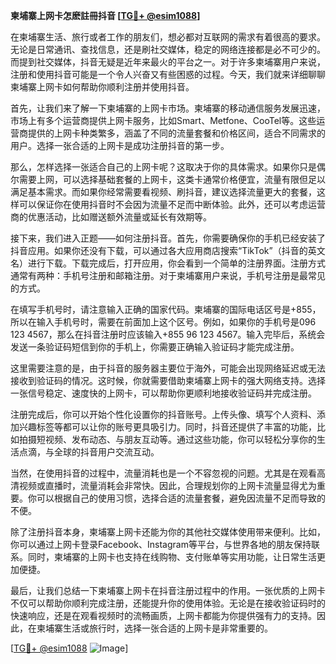 **柬埔寨上网卡怎麽註冊抖音 [[TG💪+ @esim1088](https://t.me/s/esim1088)]**

在柬埔寨生活、旅行或者工作的朋友们，想必都对互联网的需求有着很高的要求。无论是日常通讯、查找信息，还是刷社交媒体，稳定的网络连接都是必不可少的。而提到社交媒体，抖音无疑是近年来最火的平台之一。对于许多柬埔寨用户来说，注册和使用抖音可能是一个令人兴奋又有些困惑的过程。今天，我们就来详细聊聊柬埔寨上网卡如何帮助你顺利注册并使用抖音。

首先，让我们来了解一下柬埔寨的上网卡市场。柬埔寨的移动通信服务发展迅速，市场上有多个运营商提供上网卡服务，比如Smart、Metfone、CooTel等。这些运营商提供的上网卡种类繁多，涵盖了不同的流量套餐和价格区间，适合不同需求的用户。选择一张合适的上网卡是成功注册抖音的第一步。

那么，怎样选择一张适合自己的上网卡呢？这取决于你的具体需求。如果你只是偶尔需要上网，可以选择基础套餐的上网卡，这类卡通常价格便宜，流量有限但足以满足基本需求。而如果你经常需要看视频、刷抖音，建议选择流量更大的套餐，这样可以保证你在使用抖音时不会因为流量不足而中断体验。此外，还可以考虑运营商的优惠活动，比如赠送额外流量或延长有效期等。

接下来，我们进入正题——如何注册抖音。首先，你需要确保你的手机已经安装了抖音应用。如果你还没有下载，可以通过各大应用商店搜索“TikTok”（抖音的英文名）进行下载。下载完成后，打开应用，你会看到一个简单的注册界面。注册方式通常有两种：手机号注册和邮箱注册。对于柬埔寨用户来说，手机号注册是最常见的方式。

在填写手机号时，请注意输入正确的国家代码。柬埔寨的国际电话区号是+855，所以在输入手机号时，需要在前面加上这个区号。例如，如果你的手机号是096 123 4567，那么在抖音注册时应该输入+855 96 123 4567。输入完毕后，系统会发送一条验证码短信到你的手机上，你需要正确输入验证码才能完成注册。

这里需要注意的是，由于抖音的服务器主要位于海外，可能会出现网络延迟或无法接收到验证码的情况。这时候，你就需要借助柬埔寨上网卡的强大网络支持。选择一张信号稳定、速度快的上网卡，可以帮助你更顺利地接收验证码并完成注册。

注册完成后，你可以开始个性化设置你的抖音账号。上传头像、填写个人资料、添加兴趣标签等都可以让你的账号更具吸引力。同时，抖音还提供了丰富的功能，比如拍摄短视频、发布动态、与朋友互动等。通过这些功能，你可以轻松分享你的生活点滴，与全球的抖音用户交流互动。

当然，在使用抖音的过程中，流量消耗也是一个不容忽视的问题。尤其是在观看高清视频或直播时，流量消耗会非常快。因此，合理规划你的上网卡流量显得尤为重要。你可以根据自己的使用习惯，选择合适的流量套餐，避免因流量不足而导致的不便。

除了注册抖音本身，柬埔寨上网卡还能为你的其他社交媒体使用带来便利。比如，你可以通过上网卡登录Facebook、Instagram等平台，与世界各地的朋友保持联系。同时，柬埔寨的上网卡也支持在线购物、支付账单等实用功能，让日常生活更加便捷。

最后，让我们总结一下柬埔寨上网卡在抖音注册过程中的作用。一张优质的上网卡不仅可以帮助你顺利完成注册，还能提升你的使用体验。无论是在接收验证码时的快速响应，还是在观看视频时的流畅画质，上网卡都能为你提供强有力的支持。因此，在柬埔寨生活或旅行时，选择一张合适的上网卡是非常重要的。

[[TG💪+ @esim1088](https://t.me/s/esim1088) ![Image](https://i.postimg.cc/4NQfJmqS/Snipaste-2025-05-13-00-14-12.png)]